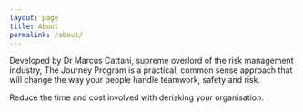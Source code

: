 ```yaml
---
layout: page
title: About
permalink: /about/
---
```


Developed by Dr Marcus Cattani, supreme overlord of the risk management industry, The Journey Program is a practical, common sense approach that will change the way your people handle teamwork, safety and risk.

Reduce the time and cost involved with derisking your organisation.
